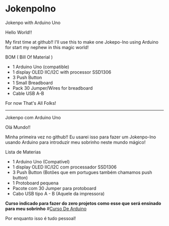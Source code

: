 # JokenpoIno
Jokenpo with Arduino Uno

Hello World!!

My first time at github!! I'll use this to make one Jokepo-Ino using Arduino for start my nephew in this magic world!

BOM ( Bill Of Material )
- 1 Arduino Uno (compatible)
- 1 display OLED IIC/I2C with processor SSD1306 
- 3 Push Button
- 1 Small Breadboard
- Pack 30 Jumper/Wires for breadboard
- Cable USB A-B


For now That's All Folks!

------------------------------------------------------------------------------------------------------------------------------------------

Jokenpo com Arduino Uno

Olá Mundo!!

Minha primeira vez no github!! Eu usarei isso para fazer um Jokenpo-Ino usando Arduino para introduzir meu sobrinho neste mundo mágico!

Lista de Materias
- 1 Arduino Uno (Compatível)
- 1 display OLED IIC/I2C com processador SSD1306
- 3 Push Button (Botões que em portugues também chamamos push button)
- 1 Protoboard pequena
- Pacote com 30 Jumper para protoboard
- Cabo USB tipo A - B (Aquele da impressora)

**Curso indicado para fazer do zero projetos como esse que será ensinado para meu sobrinho**
#[Curso De Arduino](https://go.hotmart.com/W8213658G)

Por enquanto isso é tudo pessoal!
